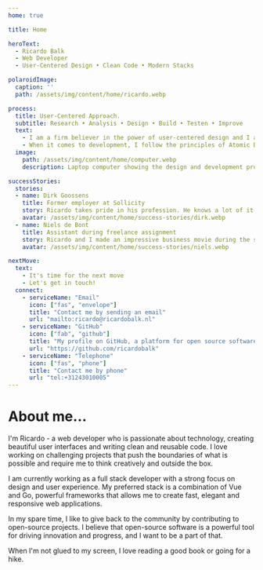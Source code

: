 ```yaml
---
home: true

title: Home

heroText:
  - Ricardo Balk
  - Web Developer
  - User-Centered Design • Clean Code • Modern Stacks

polaroidImage:
  caption: ''
  path: /assets/img/content/home/ricardo.webp

process:
  title: User-Centered Approach.
  subtitle: Research • Analysis • Design • Build • Testen • Improve
  text:
    - I am a firm believer in the power of user-centered design and I always strive to create a pleasant user experience. In order to achieve this, I spend a lot of time researching and understanding my users and their needs. I believe that by focusing on the user and their needs, we can create products that are both functional and visually appealing, that will ultimately lead to a better user experience.
    - When it comes to development, I follow the principles of Atomic Design. This methodology helps me to create consistent, modular and reusable components that can be easily assembled into larger, more complex interfaces. Additionally, I am a strong advocate of the mobile-first approach. I believe that mobile devices are now the primary way that people access the web and that a good mobile experience is the foundation of a good web experience.
  image:
    path: /assets/img/content/home/computer.webp
    description: Laptop computer showing the design and development process

successStories:
  stories:
  - name: Dirk Goossens
    title: Former employer at Sollicity
    story: Ricardo takes pride in his profession. He knows a lot of it and has a great ambition to always learn more. He is upbeat and sociale and I very much appreciated his time with Sollicity.
    avatar: /assets/img/content/home/success-stories/dirk.webp
  - name: Niels de Bont
    title: Assistant during freelance assignment
    story: Ricardo and I made an impressive business movie during the summer of 2016. Ricardo works in a structured and considerate way, which made us able to reach our goals in a short time. It was a pleasure working with him.
    avatar: /assets/img/content/home/success-stories/niels.webp

nextMove:
  text:
    - It's time for the next move
    - Let's get in touch!
  connect:
    - serviceName: "Email"
      icon: ["fas", "envelope"]
      title: "Contact me by sending an email"
      url: "mailto:ricardo@ricardobalk.nl"
    - serviceName: "GitHub"
      icon: ["fab", "github"]
      title: "My profile on GitHub, a platform for open source software development"
      url: "https://github.com/ricardobalk"
    - serviceName: "Telephone"
      icon: ["fas", "phone"]
      title: "Contact me by phone"
      url: "tel:+31243010005"
---
```


<h1>About me&hellip;</h1>

<p>
  I'm Ricardo - a web developer who is passionate about technology, creating beautiful user interfaces and writing clean and reusable code. I love working on challenging projects that push the boundaries of what is possible and require me to think creatively and outside the box.
</p>

<p>
  I am currently working as a full stack developer with a strong focus on design and user experience. My preferred stack is a combination of Vue and Go, powerful frameworks that allows me to create fast, elegant and responsive web applications.
</p>

<p>
  In my spare time, I like to give back to the community by contributing to open-source projects. I believe that open-source software is a powerful tool for driving innovation and progress, and I want to be a part of that.
</p>

<p>
  When I'm not glued to my screen, I love reading a good book or going for a hike.
</p>